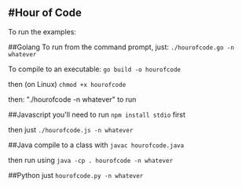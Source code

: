 #Hour of Code
----

To run the examples:

##Golang
To run from the command prompt, just: `./hourofcode.go -n whatever`

To compile to an executable: `go build -o hourofcode`

then (on Linux) `chmod +x hourofcode`

then: "./hourofcode -n whatever" to run

##Javascript
you'll need to run `npm install stdio` first

then just `./hourofcode.js -n whatever`

##Java
compile to a class with `javac hourofcode.java`

then run using `java -cp . hourofcode -n whatever`

##Python
just `hourofcode.py -n whatever`
